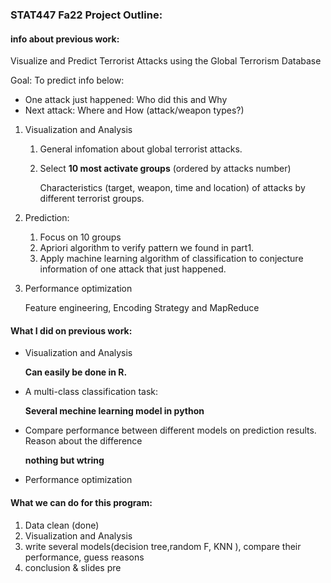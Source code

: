 ### STAT447 Fa22 Project Outline:

#### info about previous work:

Visualize and Predict Terrorist Attacks using the Global Terrorism Database

Goal: To predict info below:

+ One attack just happened: Who did this and Why
+ Next attack: Where and How (attack/weapon types?)



1. Visualization and Analysis

   1. General infomation about global terrorist attacks.

   2. Select **10 most activate groups** (ordered by attacks number)

      Characteristics (target, weapon, time and location) of attacks by different terrorist groups.

2. Prediction:

   1. Focus on 10 groups
   2. Apriori algorithm to verify pattern we found in part1.
   3. Apply machine learning algorithm of classification to conjecture information of one attack that just happened.

3. Performance optimization

   Feature engineering, Encoding Strategy and MapReduce

#### What I did on previous work:

+ Visualization and Analysis

  **Can easily be done in R.**

+ A multi-class classification task: 

  **Several mechine learning model in python**

+ Compare performance between different models on prediction results. Reason about the difference

  **nothing but wtring**

+ Performance optimization

#### What we can do for this program:

1. Data clean (done)
2. Visualization and Analysis
3. write several models(decision tree,random F, KNN ), compare their performance, guess reasons
4. conclusion & slides pre
